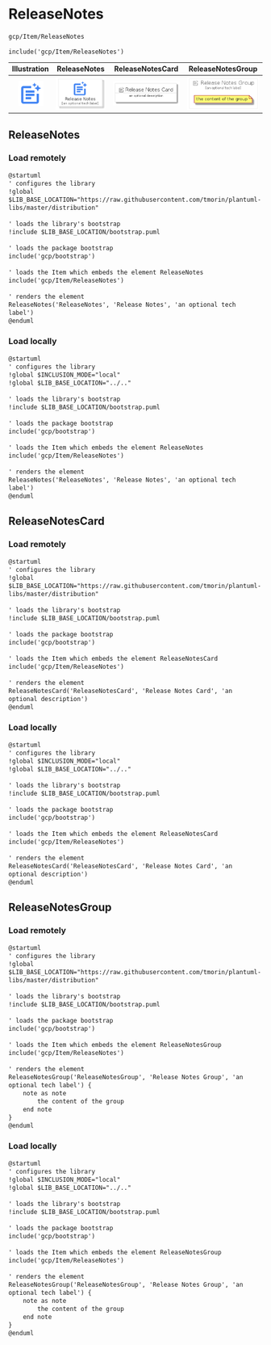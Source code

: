 # ReleaseNotes


```text
gcp/Item/ReleaseNotes
```

```text
include('gcp/Item/ReleaseNotes')
```



| Illustration | ReleaseNotes | ReleaseNotesCard | ReleaseNotesGroup |
| :---: | :---: | :---: | :---: |
| ![illustration for Illustration](../../gcp/Item/ReleaseNotes.png) | ![illustration for ReleaseNotes](../../gcp/Item/ReleaseNotes.Local.png) | ![illustration for ReleaseNotesCard](../../gcp/Item/ReleaseNotesCard.Local.png) | ![illustration for ReleaseNotesGroup](../../gcp/Item/ReleaseNotesGroup.Local.png) |




## ReleaseNotes

### Load remotely
```plantuml
@startuml
' configures the library
!global $LIB_BASE_LOCATION="https://raw.githubusercontent.com/tmorin/plantuml-libs/master/distribution"

' loads the library's bootstrap
!include $LIB_BASE_LOCATION/bootstrap.puml

' loads the package bootstrap
include('gcp/bootstrap')

' loads the Item which embeds the element ReleaseNotes
include('gcp/Item/ReleaseNotes')

' renders the element
ReleaseNotes('ReleaseNotes', 'Release Notes', 'an optional tech label')
@enduml
```

### Load locally
```plantuml
@startuml
' configures the library
!global $INCLUSION_MODE="local"
!global $LIB_BASE_LOCATION="../.."

' loads the library's bootstrap
!include $LIB_BASE_LOCATION/bootstrap.puml

' loads the package bootstrap
include('gcp/bootstrap')

' loads the Item which embeds the element ReleaseNotes
include('gcp/Item/ReleaseNotes')

' renders the element
ReleaseNotes('ReleaseNotes', 'Release Notes', 'an optional tech label')
@enduml
```

## ReleaseNotesCard

### Load remotely
```plantuml
@startuml
' configures the library
!global $LIB_BASE_LOCATION="https://raw.githubusercontent.com/tmorin/plantuml-libs/master/distribution"

' loads the library's bootstrap
!include $LIB_BASE_LOCATION/bootstrap.puml

' loads the package bootstrap
include('gcp/bootstrap')

' loads the Item which embeds the element ReleaseNotesCard
include('gcp/Item/ReleaseNotes')

' renders the element
ReleaseNotesCard('ReleaseNotesCard', 'Release Notes Card', 'an optional description')
@enduml
```

### Load locally
```plantuml
@startuml
' configures the library
!global $INCLUSION_MODE="local"
!global $LIB_BASE_LOCATION="../.."

' loads the library's bootstrap
!include $LIB_BASE_LOCATION/bootstrap.puml

' loads the package bootstrap
include('gcp/bootstrap')

' loads the Item which embeds the element ReleaseNotesCard
include('gcp/Item/ReleaseNotes')

' renders the element
ReleaseNotesCard('ReleaseNotesCard', 'Release Notes Card', 'an optional description')
@enduml
```

## ReleaseNotesGroup

### Load remotely
```plantuml
@startuml
' configures the library
!global $LIB_BASE_LOCATION="https://raw.githubusercontent.com/tmorin/plantuml-libs/master/distribution"

' loads the library's bootstrap
!include $LIB_BASE_LOCATION/bootstrap.puml

' loads the package bootstrap
include('gcp/bootstrap')

' loads the Item which embeds the element ReleaseNotesGroup
include('gcp/Item/ReleaseNotes')

' renders the element
ReleaseNotesGroup('ReleaseNotesGroup', 'Release Notes Group', 'an optional tech label') {
    note as note
        the content of the group
    end note
}
@enduml
```

### Load locally
```plantuml
@startuml
' configures the library
!global $INCLUSION_MODE="local"
!global $LIB_BASE_LOCATION="../.."

' loads the library's bootstrap
!include $LIB_BASE_LOCATION/bootstrap.puml

' loads the package bootstrap
include('gcp/bootstrap')

' loads the Item which embeds the element ReleaseNotesGroup
include('gcp/Item/ReleaseNotes')

' renders the element
ReleaseNotesGroup('ReleaseNotesGroup', 'Release Notes Group', 'an optional tech label') {
    note as note
        the content of the group
    end note
}
@enduml
```

